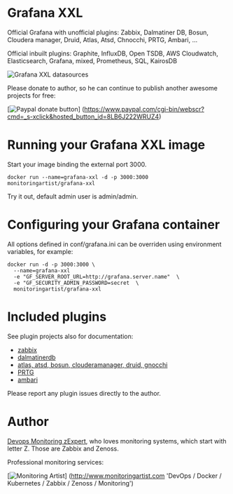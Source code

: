 # Grafana XXL

Official Grafana with unofficial plugins: Zabbix, Dalmatiner DB, Bosun, 
Cloudera manager, Druid, Atlas, Atsd, Chnocchi, PRTG, Ambari, ...

Official inbuilt plugins: Graphite, InfluxDB, Open TSDB, AWS Cloudwatch, 
Elasticsearch, Grafana, mixed, Prometheus, SQL, KairosDB

![Grafana XXL datasources](https://raw.githubusercontent.com/monitoringartist/grafana-xxl/master/doc/grafana-xxl-datasources.png)  

Please donate to author, so he can continue to publish another awesome projects 
for free:

[![Paypal donate button](http://jangaraj.com/img/github-donate-button02.png)]
(https://www.paypal.com/cgi-bin/webscr?cmd=_s-xclick&hosted_button_id=8LB6J222WRUZ4)

# Running your Grafana XXL image

Start your image binding the external port 3000.

    docker run --name=grafana-xxl -d -p 3000:3000 monitoringartist/grafana-xxl

Try it out, default admin user is admin/admin.

# Configuring your Grafana container

All options defined in conf/grafana.ini can be overriden using environment variables, for example:

    docker run -d -p 3000:3000 \
      --name=grafana-xxl
      -e "GF_SERVER_ROOT_URL=http://grafana.server.name"  \
      -e "GF_SECURITY_ADMIN_PASSWORD=secret  \
      monitoringartist/grafana-xxl

# Included plugins 

See plugin projects also for documentation:

- [zabbix](https://github.com/alexanderzobnin/grafana-zabbix)
- [dalmatinerdb](https://github.com/dalmatinerdb/dalmatiner-grafana-plugin)
- [atlas, atsd, bosun, clouderamanager, druid, gnocchi](https://github.com/grafana/grafana-plugins)
- [PRTG](https://github.com/neuralfraud/grafana-prtg)
- [ambari](https://github.com/u39kun/ambari-grafana)

Please report any plugin issues directly to the author. 

# Author

[Devops Monitoring zExpert](http://www.jangaraj.com 'DevOps / Docker / Kubernetes / Zabbix / Zenoss / Monitoring'), who loves monitoring 
systems, which start with letter Z. Those are Zabbix and Zenoss.

Professional monitoring services:

[![Monitoring Artist](http://monitoringartist.com/img/github-monitoring-artist-logo.jpg)]
(http://www.monitoringartist.com 'DevOps / Docker / Kubernetes / Zabbix / Zenoss / Monitoring')
